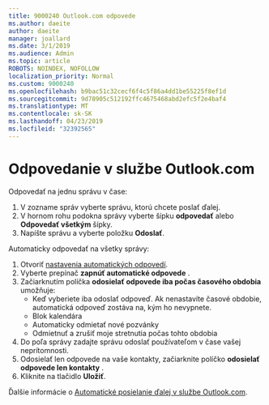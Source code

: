 ```yaml
---
title: 9000240 Outlook.com odpovede
ms.author: daeite
author: daeite
manager: joallard
ms.date: 3/1/2019
ms.audience: Admin
ms.topic: article
ROBOTS: NOINDEX, NOFOLLOW
localization_priority: Normal
ms.custom: 9000240
ms.openlocfilehash: b9bac51c32cecf6f4c5f86a4dd1be55225f8ef1d
ms.sourcegitcommit: 9d78905c512192ffc4675468abd2efc5f2e4baf4
ms.translationtype: MT
ms.contentlocale: sk-SK
ms.lasthandoff: 04/23/2019
ms.locfileid: "32392565"
---
```

# <a name="replying-in-outlookcom"></a>Odpovedanie v službe Outlook.com

Odpovedať na jednu správu v čase:

1. V zozname správ vyberte správu, ktorú chcete poslať ďalej.
2. V hornom rohu podokna správy vyberte šípku **odpovedať** alebo **Odpovedať všetkým** šípky.
3. Napíšte správu a vyberte položku **Odoslať**.

Automaticky odpovedať na všetky správy:

1. Otvoriť [nastavenia automatických odpovedí](https://outlook.live.com/mail/options/mail/automaticReplies/automaticRepliesOption).
2. Vyberte prepínač **zapnúť automatické odpovede** .
3. Začiarknutím políčka **odosielať odpovede iba počas časového obdobia** umožňuje:
    - Keď vyberiete iba odoslať odpoveď. Ak nenastavíte časové obdobie, automatická odpoveď zostáva na, kým ho nevypnete.
    - Blok kalendára
    - Automaticky odmietať nové pozvánky
    - Odmietnuť a zrušiť moje stretnutia počas tohto obdobia
4. Do poľa správy zadajte správu odoslať používateľom v čase vašej neprítomnosti.
5. Odosielať len odpovede na vaše kontakty, začiarknite políčko **odosielať odpovede len kontakty** .
6. Kliknite na tlačidlo **Uložiť**.

Ďalšie informácie o [Automatické posielanie ďalej v službe Outlook.com](https://support.office.com/article/14614626-9855-48dc-a986-dec81d07b1a0).